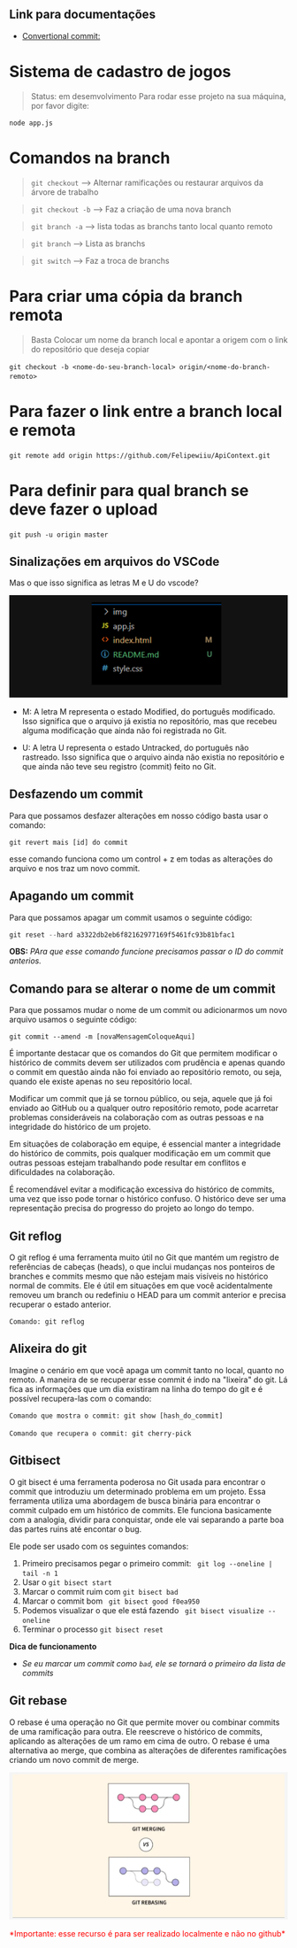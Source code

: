 

## Link para documentações

+ [Convertional commit: ](https://www.conventionalcommits.org/pt-br/v1.0.0-beta.4/)

<h1> Sistema de cadastro de jogos</h1>

> Status: em desemvolvimento
Para rodar esse projeto na sua máquina, por favor digite:

```
node app.js
```

# Comandos na branch

> `git checkout` -->  Alternar ramificações ou restaurar arquivos da árvore de trabalho

> `git checkout -b` --> Faz a criação de uma nova branch

> `git branch -a` --> lista todas as branchs tanto local quanto remoto

> `git branch` --> Lista as branchs

> `git switch` --> Faz a troca de branchs

# Para criar uma cópia da branch remota

> Basta Colocar um nome da branch local e apontar a origem com o link do repositório que deseja copiar

`git checkout -b <nome-do-seu-branch-local> origin/<nome-do-branch-remoto>`

# Para fazer o link entre a branch local e remota

`git remote add origin https://github.com/Felipewiiu/ApiContext.git`

# Para definir para qual branch se deve fazer o upload

`git push -u origin master`

## Sinalizações em arquivos do VSCode

Mas o que isso significa as letras M e U do vscode?

![alt text](image.png)

+ M: A letra M representa o estado Modified, do português modificado. Isso significa que o arquivo já existia no repositório, mas que recebeu alguma modificação que ainda não foi registrada no Git.

+ U: A letra U representa o estado Untracked, do português não rastreado. Isso significa que o arquivo ainda não existia no repositório e que ainda não teve seu registro (commit) feito no Git.

## Desfazendo um commit

Para que possamos desfazer alterações em nosso código basta usar o comando: 

````
git revert mais [id] do commit

````
esse comando funciona como um control + z em todas as alterações do arquivo e nos traz um novo commit.

## Apagando um commit

Para que possamos apagar um commit usamos o seguinte código:

````javascript
git reset --hard a3322db2eb6f82162977169f5461fc93b81bfac1

````

**OBS:** _PAra que esse comando funcione precisamos passar o ID do commit anterios._

## Comando para se alterar o nome de um commit

Para que possamos mudar o nome de um commit ou adicionarmos um novo arquivo usamos o seguinte código:

````
git commit --amend -m [novaMensagemColoqueAqui]

````
É importante destacar que os comandos do Git que permitem modificar o histórico de commits devem ser utilizados com prudência e apenas quando o commit em questão ainda não foi enviado ao repositório remoto, ou seja, quando ele existe apenas no seu repositório local.

Modificar um commit que já se tornou público, ou seja, aquele que já foi enviado ao GitHub ou a qualquer outro repositório remoto, pode acarretar problemas consideráveis na colaboração com as outras pessoas e na integridade do histórico de um projeto.

Em situações de colaboração em equipe, é essencial manter a integridade do histórico de commits, pois qualquer modificação em um commit que outras pessoas estejam trabalhando pode resultar em conflitos e dificuldades na colaboração.

É recomendável evitar a modificação excessiva do histórico de commits, uma vez que isso pode tornar o histórico confuso. O histórico deve ser uma representação precisa do progresso do projeto ao longo do tempo.


## Git reflog


O git reflog é uma ferramenta muito útil no Git que mantém um registro de referências de cabeças (heads), o que inclui mudanças nos ponteiros de branches e commits mesmo que não estejam mais visíveis no histórico normal de commits. Ele é útil em situações em que você acidentalmente removeu um branch ou redefiniu o HEAD para um commit anterior e precisa recuperar o estado anterior.

````
Comando: git reflog

````

## Alixeira do git

Imagine o cenário em que você apaga um commit tanto no local, quanto no remoto. A maneira de se recuperar esse commit é indo na "lixeira" do git. Lá fica as informações que um dia existiram na linha do tempo do git e é possível recupera-las com o comando:

````
Comando que mostra o commit: git show [hash_do_commit]

Comando que recupera o commit: git cherry-pick

````

## Gitbisect

O git bisect é uma ferramenta poderosa no Git usada para encontrar o commit que introduziu um determinado problema em um projeto. Essa ferramenta utiliza uma abordagem de busca binária para encontrar o commit culpado em um histórico de commits.
Ele funciona basicamente com a analogia, dividir para conquistar, onde ele vai separando a parte boa das partes ruins até encontar o bug.

Ele pode ser usado com os seguintes comandos:

1. Primeiro precisamos pegar o primeiro commit: ` git log --oneline | tail -n 1`
2. Usar o ``git bisect start``
3. Marcar o commit ruim com `git bisect bad`
4. Marcar o commit bom ` git bisect good f0ea950`
5. Podemos visualizar o que ele está fazendo ` git bisect visualize --oneline`
6. Terminar o processo `git bisect reset`

**Dica de funcionamento**

- *Se eu marcar um commit como `bad`, ele se tornará o primeiro da lista de commits*

## Git rebase

O rebase é uma operação no Git que permite mover ou combinar commits de uma ramificação para outra. Ele reescreve o histórico de commits, aplicando as alterações de um ramo em cima de outro. O rebase é uma alternativa ao merge, que combina as alterações de diferentes ramificações criando um novo commit de merge.

![alt text](image-1.png)

<span style="color: red;">
*Importante: esse recurso é para ser realizado localmente e não no github*
</span>





















